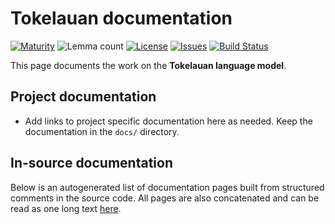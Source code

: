 # Tokelauan documentation

[![Maturity](https://img.shields.io/endpoint?url=https%3A%2F%2Fraw.githubusercontent.com%2Fgiellalt%2Flang-tkl%2Fgh-pages%2Fmaturity.json)](https://giellalt.github.io/MaturityClassification.html)
![Lemma count](https://img.shields.io/endpoint?url=https%3A%2F%2Fraw.githubusercontent.com%2Fgiellalt%2Flang-tkl%2Fgh-pages%2Flemmacount.json)
[![License](https://img.shields.io/github/license/giellalt/lang-tkl)](https://github.com/giellalt/lang-tkl/blob/main/LICENSE)
[![Issues](https://img.shields.io/github/issues/giellalt/lang-tkl)](https://github.com/giellalt/lang-tkl/issues)
[![Build Status](https://divvun-tc.giellalt.org/api/github/v1/repository/giellalt/lang-tkl/main/badge.svg)](https://divvun-tc.giellalt.org/api/github/v1/repository/giellalt/lang-tkl/main/latest)

This page documents the work on the **Tokelauan language model**. 

## Project documentation

* Add links to project specific documentation here as needed. Keep the documentation in the `docs/` directory.

## In-source documentation

Below is an autogenerated list of documentation pages built from structured comments in the source code. All pages are also concatenated and can be read as one long text [here](tkl.md).
